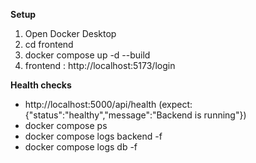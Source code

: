 **Setup**
1. Open Docker Desktop
2. cd frontend
3. docker compose up -d --build
4. frontend : http://localhost:5173/login

**Health checks**
- http://localhost:5000/api/health (expect: {"status":"healthy","message":"Backend is running"})
- docker compose ps
- docker compose logs backend -f
- docker compose logs db -f


